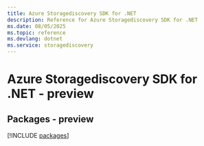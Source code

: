 ```yaml
---
title: Azure Storagediscovery SDK for .NET
description: Reference for Azure Storagediscovery SDK for .NET
ms.date: 08/05/2025
ms.topic: reference
ms.devlang: dotnet
ms.service: storagediscovery
---
```

# Azure Storagediscovery SDK for .NET - preview
## Packages - preview
[!INCLUDE [packages](storagediscovery-index.md)]